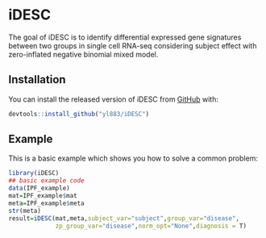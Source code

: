 
<!-- README.md is generated from README.Rmd. Please edit that file -->

# iDESC

<!-- badges: start -->
<!-- badges: end -->

The goal of iDESC is to identify differential expressed gene signatures
between two groups in single cell RNA-seq considering subject effect
with zero-inflated negative binomial mixed model.

## Installation

You can install the released version of iDESC from
[GitHub](https://github.com/yl883/iDESC) with:

``` r
devtools::install_github("yl883/iDESC")
```

## Example

This is a basic example which shows you how to solve a common problem:

``` r
library(iDESC)
## basic example code
data(IPF_example)
mat=IPF_example$mat
meta=IPF_example$meta
str(meta)
result=iDESC(mat,meta,subject_var="subject",group_var="disease",
             zp_group_var="disease",norm_opt="None",diagnosis = T)
```
